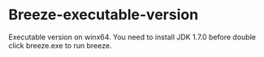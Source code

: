 Breeze-executable-version
=========================

Executable version on winx64. You need to install JDK 1.7.0 before double click breeze.exe to run breeze.
